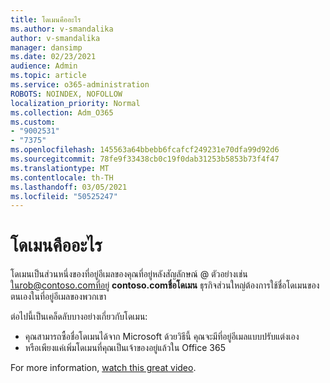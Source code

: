 ```yaml
---
title: โดเมนคืออะไร
ms.author: v-smandalika
author: v-smandalika
manager: dansimp
ms.date: 02/23/2021
audience: Admin
ms.topic: article
ms.service: o365-administration
ROBOTS: NOINDEX, NOFOLLOW
localization_priority: Normal
ms.collection: Adm_O365
ms.custom:
- "9002531"
- "7375"
ms.openlocfilehash: 145563a64bbebb6fcafcf249231e70dfa99d92d6
ms.sourcegitcommit: 78fe9f33438cb0c19f0dab31253b5853b73f4f47
ms.translationtype: MT
ms.contentlocale: th-TH
ms.lasthandoff: 03/05/2021
ms.locfileid: "50525247"
---
```

# <a name="whats-a-domain"></a>โดเมนคืออะไร

โดเมนเป็นส่วนหนึ่งของที่อยู่อีเมลของคุณที่อยู่หลังสัญลักษณ์ @ ตัวอย่างเช่น ในrob@contoso.comที่อยู่ **contoso.comชื่อโดเมน** ธุรกิจส่วนใหญ่ต้องการใช้ชื่อโดเมนของตนเองในที่อยู่อีเมลของพวกเขา

ต่อไปนี้เป็นเคล็ดลับบางอย่างเกี่ยวกับโดเมน:

- คุณสามารถซื้อชื่อโดเมนได้จาก Microsoft ด้วยวิธีนี้ คุณจะมีที่อยู่อีเมลแบบปรับแต่งเอง
- หรือเพียงแค่เพิ่มโดเมนที่คุณเป็นเจ้าของอยู่แล้วใน Office 365

For more information, [watch this great video](https://www.youtube.com/watch).
